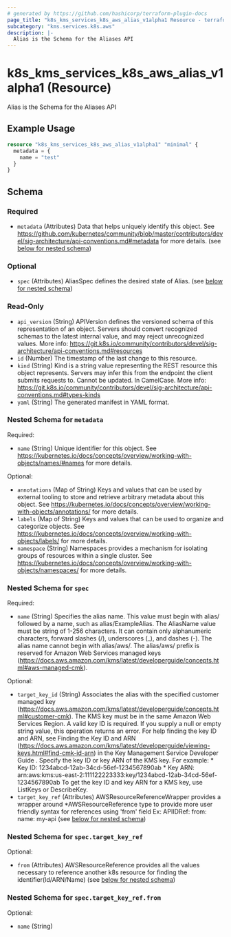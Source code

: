 ```yaml
---
# generated by https://github.com/hashicorp/terraform-plugin-docs
page_title: "k8s_kms_services_k8s_aws_alias_v1alpha1 Resource - terraform-provider-k8s"
subcategory: "kms.services.k8s.aws"
description: |-
  Alias is the Schema for the Aliases API
---
```


# k8s_kms_services_k8s_aws_alias_v1alpha1 (Resource)

Alias is the Schema for the Aliases API

## Example Usage

```terraform
resource "k8s_kms_services_k8s_aws_alias_v1alpha1" "minimal" {
  metadata = {
    name = "test"
  }
}
```

<!-- schema generated by tfplugindocs -->
## Schema

### Required

- `metadata` (Attributes) Data that helps uniquely identify this object. See https://github.com/kubernetes/community/blob/master/contributors/devel/sig-architecture/api-conventions.md#metadata for more details. (see [below for nested schema](#nestedatt--metadata))

### Optional

- `spec` (Attributes) AliasSpec defines the desired state of Alias. (see [below for nested schema](#nestedatt--spec))

### Read-Only

- `api_version` (String) APIVersion defines the versioned schema of this representation of an object. Servers should convert recognized schemas to the latest internal value, and may reject unrecognized values. More info: https://git.k8s.io/community/contributors/devel/sig-architecture/api-conventions.md#resources
- `id` (Number) The timestamp of the last change to this resource.
- `kind` (String) Kind is a string value representing the REST resource this object represents. Servers may infer this from the endpoint the client submits requests to. Cannot be updated. In CamelCase. More info: https://git.k8s.io/community/contributors/devel/sig-architecture/api-conventions.md#types-kinds
- `yaml` (String) The generated manifest in YAML format.

<a id="nestedatt--metadata"></a>
### Nested Schema for `metadata`

Required:

- `name` (String) Unique identifier for this object. See https://kubernetes.io/docs/concepts/overview/working-with-objects/names/#names for more details.

Optional:

- `annotations` (Map of String) Keys and values that can be used by external tooling to store and retrieve arbitrary metadata about this object. See https://kubernetes.io/docs/concepts/overview/working-with-objects/annotations/ for more details.
- `labels` (Map of String) Keys and values that can be used to organize and categorize objects. See https://kubernetes.io/docs/concepts/overview/working-with-objects/labels/ for more details.
- `namespace` (String) Namespaces provides a mechanism for isolating groups of resources within a single cluster. See https://kubernetes.io/docs/concepts/overview/working-with-objects/namespaces/ for more details.


<a id="nestedatt--spec"></a>
### Nested Schema for `spec`

Required:

- `name` (String) Specifies the alias name. This value must begin with alias/ followed by a name, such as alias/ExampleAlias.  The AliasName value must be string of 1-256 characters. It can contain only alphanumeric characters, forward slashes (/), underscores (_), and dashes (-). The alias name cannot begin with alias/aws/. The alias/aws/ prefix is reserved for Amazon Web Services managed keys (https://docs.aws.amazon.com/kms/latest/developerguide/concepts.html#aws-managed-cmk).

Optional:

- `target_key_id` (String) Associates the alias with the specified customer managed key (https://docs.aws.amazon.com/kms/latest/developerguide/concepts.html#customer-cmk). The KMS key must be in the same Amazon Web Services Region.  A valid key ID is required. If you supply a null or empty string value, this operation returns an error.  For help finding the key ID and ARN, see Finding the Key ID and ARN (https://docs.aws.amazon.com/kms/latest/developerguide/viewing-keys.html#find-cmk-id-arn) in the Key Management Service Developer Guide .  Specify the key ID or key ARN of the KMS key.  For example:  * Key ID: 1234abcd-12ab-34cd-56ef-1234567890ab  * Key ARN: arn:aws:kms:us-east-2:111122223333:key/1234abcd-12ab-34cd-56ef-1234567890ab  To get the key ID and key ARN for a KMS key, use ListKeys or DescribeKey.
- `target_key_ref` (Attributes) AWSResourceReferenceWrapper provides a wrapper around *AWSResourceReference type to provide more user friendly syntax for references using 'from' field Ex: APIIDRef: from: name: my-api (see [below for nested schema](#nestedatt--spec--target_key_ref))

<a id="nestedatt--spec--target_key_ref"></a>
### Nested Schema for `spec.target_key_ref`

Optional:

- `from` (Attributes) AWSResourceReference provides all the values necessary to reference another k8s resource for finding the identifier(Id/ARN/Name) (see [below for nested schema](#nestedatt--spec--target_key_ref--from))

<a id="nestedatt--spec--target_key_ref--from"></a>
### Nested Schema for `spec.target_key_ref.from`

Optional:

- `name` (String)


